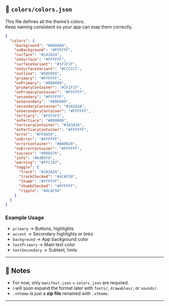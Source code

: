 ## 🔹 `colors/colors.json`

This file defines all the theme’s colors.  
Keep naming consistent so your app can map them correctly.

```json
{
  "colors": {
    "background": "#0A0A0A",
    "onBackground": "#FFFFFF",
    "surface": "#141414",
    "onSurface": "#FFFFFF",
    "surfaceVariant": "#1F1F1F",
    "onSurfaceVariant": "#CCCCCC",
    "outline": "#505050",
    "primary": "#FFFFFF",
    "onPrimary": "#000000",
    "primaryContainer": "#1F1F1F",
    "onPrimaryContainer": "#FFFFFF",
    "secondary": "#FFFFFF",
    "onSecondary": "#000000",
    "secondaryContainer": "#2A2A2A",
    "onSecondaryContainer": "#FFFFFF",
    "tertiary": "#F5F5F5",
    "onTertiary": "#000000",
    "tertiaryContainer": "#3A3A3A",
    "onTertiaryContainer": "#FFFFFF",
    "error": "#FF6659",
    "onError": "#FFFFFF",
    "errorContainer": "#B00020",
    "onErrorContainer": "#FFFFFF",
    "success": "#00E676",
    "info": "#64B5F6",
    "warning": "#FFC107",
    "toggle": {
      "track": "#2A2A2A",
      "trackChecked": "#4CAF50",
      "thumb": "#FFFFFF",
      "thumbChecked": "#FFFFFF",
      "ripple": "#4CAF50"
    }
  }
}
```

### Example Usage
- `primary` → Buttons, highlights  
- `accent` → Secondary highlights or links  
- `background` → App background color  
- `textPrimary` → Main text color  
- `textSecondary` → Subtext, hints  

---

## 🔹 Notes
- For now, only `manifest.json` + `colors.json` are required.  
- i will soon expand the format later with `fonts/`, `drawables/`, or `sounds/`.  
- `.xtheme` is just a **zip file** renamed with `.xtheme`.  

---